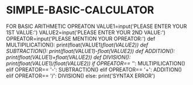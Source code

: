 # SIMPLE-BASIC-CALCULATOR
FOR BASIC ARITHMETIC OPREATON
VALUE1=input('PLEASE ENTER YOUR 1ST VALUE:')
VALUE2=input('PLEASE ENTER YOUR 2ND VALUE:')
OPREATOR=input('PLEASE MENTION YOUR OPREATOR:')
def MULTIPILICATION():
    print(float(VALUE1)*float(VALUE2))
def SUBTRACTION():
    print(float(VALUE1)-float(VALUE2))
def ADDITION():
    print(float(VALUE1)+float(VALUE2))
def DIVISION():
    print(float(VALUE1)/float(VALUE2))
if OPREATOR== '*':
    MULTIPILICATION()
elif OPREATOR== '-':
    SUBTRACTION()
elif OPREATOR== '+':
    ADDITION()
elif OPREATOR== '/':
    DIVISION()
else:
    print('SYNTAX ERROR')
